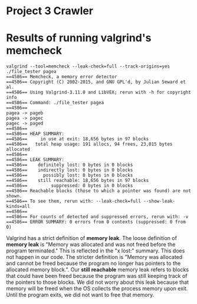 # Project 3 Crawler

# Results of running valgrind's memcheck

```
valgrind --tool=memcheck --leak-check=full --track-origins=yes ./file_tester pagea
==4586== Memcheck, a memory error detector
==4586== Copyright (C) 2002-2015, and GNU GPL'd, by Julian Seward et al.
==4586== Using Valgrind-3.11.0 and LibVEX; rerun with -h for copyright info
==4586== Command: ./file_tester pagea
==4586==
pagea -> pageb
pagea -> pagec
pagec -> paged
==4586==
==4586== HEAP SUMMARY:
==4586==     in use at exit: 18,656 bytes in 97 blocks
==4586==   total heap usage: 191 allocs, 94 frees, 23,015 bytes allocated
==4586==
==4586== LEAK SUMMARY:
==4586==    definitely lost: 0 bytes in 0 blocks
==4586==    indirectly lost: 0 bytes in 0 blocks
==4586==      possibly lost: 0 bytes in 0 blocks
==4586==    still reachable: 18,656 bytes in 97 blocks
==4586==         suppressed: 0 bytes in 0 blocks
==4586== Reachable blocks (those to which a pointer was found) are not shown.
==4586== To see them, rerun with: --leak-check=full --show-leak-kinds=all
==4586==
==4586== For counts of detected and suppressed errors, rerun with: -v
==4586== ERROR SUMMARY: 0 errors from 0 contexts (suppressed: 0 from 0)
```

Valgrind has a strict definition of __memory leak__. The loose definition of
__memory leak__ is "Memory was allocated and was not freed before the program terminated." This is reflected in the "x lost:" summary. This does not happen in our code. The stricter definition is "Memory was allocated and cannot be freed because the program no longer has pointers to the allocated memory block.". Our __still reachable__ memory leak refers to blocks that could have been freed because the program was still keeping track of the pointers to those blocks. We did not worry about this leak because that memory will be freed when the OS collects the process memory upon exit. Until the program exits, we did not want to free that memory. 
